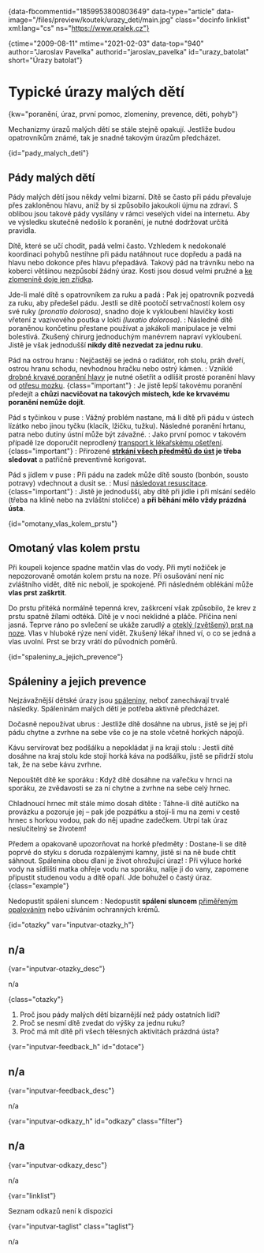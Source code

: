 
{data-fbcommentid="1859953800803649" data-type="article" data-image="/files/preview/koutek/urazy_deti/main.jpg" class="docinfo linklist" xml:lang="cs" ns="https://www.pralek.cz"}

{ctime="2009-08-11" mtime="2021-02-03" data-top="940" author="Jaroslav Pavelka" authorid="jaroslav\_pavelka" id="urazy\_batolat" short="Úrazy batolat"}

# Typické úrazy malých dětí

{kw="poranění, úraz, první pomoc, zlomeniny, prevence, děti, pohyb"}

Mechanizmy úrazů malých dětí se stále stejně opakují. Jestliže budou opatrovníkům známé, tak je snadné takovým úrazům předcházet.

{id="pady\_malych\_deti"}

## Pády malých dětí

Pády malých dětí jsou někdy velmi bizarní. Dítě se často při pádu převaluje přes zakloněnou hlavu, aniž by si způsobilo jakoukoli újmu na zdraví. S oblibou jsou takové pády vysílány v rámci veselých videí na internetu. Aby ve výsledku skutečně nedošlo k poranění, je nutné dodržovat určitá pravidla.

Dítě, které se učí chodit, padá velmi často. Vzhledem k nedokonalé koordinaci pohybů nestihne při pádu natáhnout ruce dopředu a padá na hlavu nebo dokonce přes hlavu přepadává. Takový pád na trávníku nebo na koberci většinou nezpůsobí žádný úraz. Kosti jsou dosud velmi pružné a [ke zlomenině doje jen zřídka][1].

Jde-li malé dítě s opatrovníkem za ruku a padá
:   Pak jej opatrovník pozvedá za ruku, aby předešel pádu. Jestli se dítě pootočí setrvačností kolem osy své ruky _(pronatio dolorosa)_, snadno doje k vykloubení hlavičky kosti vřetení z vazivového poutka v lokti _(luxatio dolorosa)_.
:   Následně dítě poraněnou končetinu přestane používat a jakákoli manipulace je velmi bolestivá. Zkušený chirurg jednoduchým manévrem napraví vykloubení. Jistě je však jednodušší **nikdy dítě nezvedat za jednu ruku**.

Pád na ostrou hranu
:   Nejčastěji se jedná o radiátor, roh stolu, práh dveří, ostrou hranu schodu, nevhodnou hračku nebo ostrý kámen.
:   Vzniklé [drobné krvavé poranění hlavy][2] je nutné ošetřit a odlišit prosté poranění hlavy od [otřesu mozku][3]. {class="important"}
:   Je jistě lepší takovému poranění předejít a **chůzi nacvičovat na takových místech, kde ke krvavému poranění nemůže dojít**.

Pád s tyčinkou v puse
:   Vážný problém nastane, má li dítě při pádu v ústech lízátko nebo jinou tyčku (klacík, lžičku, tužku). Následné poranění hrtanu, patra nebo dutiny ústní může být závažné.
:   Jako první pomoc v takovém případě lze doporučit neprodlený [transport k lékařskému ošetření][4]. {class="important"}
:   Přirozené **[strkání všech předmětů do úst][5] je třeba sledovat** a patřičně preventivně korigovat. 

Pád s jídlem v puse
:   Při pádu na zadek může dítě sousto (bonbón, sousto potravy) vdechnout a dusit se.
:   Musí [následovat resuscitace][6]. {class="important"}
:   Jistě je jednodušší, aby dítě při jídle i při mlsání sedělo (třeba na klíně nebo na zvláštní stoličce) a **při běhání mělo vždy prázdná ústa**.

{id="omotany\_vlas\_kolem_prstu"}

## Omotaný vlas kolem prstu

Při koupeli kojence spadne matčin vlas do vody. Při mytí nožiček je nepozorovaně omotán kolem prstu na noze. Při osušování není nic zvláštního vidět, dítě nic nebolí, je spokojené. Při následném oblékání může **vlas prst zaškrtit**.

Do prstu přitéká normálně tepenná krev, zaškrcení však způsobilo, že krev z prstu spatně žílami odtéká. Dítě je v noci neklidné a pláče. Příčina není jasná. Teprve ráno po svlečení se ukáže zarudlý a [oteklý (zvětšený) prst na noze][7]. Vlas v hluboké rýze není vidět. Zkušený lékař ihned ví, o co se jedná a vlas uvolní. Prst se brzy vrátí do původních poměrů.

{id="spaleniny\_a\_jejich_prevence"}

## Spáleniny a jejich prevence

Nejzávažnější dětské úrazy jsou [spáleniny][8], neboť zanechávají trvalé následky. Spáleninám malých dětí je potřeba aktivně předcházet.

Dočasně nepoužívat ubrus
:   Jestliže dítě dosáhne na ubrus, jistě se jej při pádu chytne a zvrhne na sebe vše co je na stole včetně horkých nápojů.

Kávu servírovat bez podšálku a nepokládat ji na kraji stolu
:   Jestli dítě dosáhne na kraj stolu kde stojí horká káva na podšálku, jistě se přidrží stolu tak, že na sebe kávu zvrhne.

Nepouštět dítě ke sporáku
:   Když dítě dosáhne na vařečku v hrnci na sporáku, ze zvědavosti se za ní chytne a zvrhne na sebe celý hrnec.

Chladnoucí hrnec mít stále mimo dosah dítěte
:   Táhne-li dítě autíčko na provázku a pozoruje jej – pak jde pozpátku a stojí-li mu na zemi v cestě hrnec s horkou vodou, pak do něj upadne zadečkem. Utrpí tak úraz neslučitelný se životem!

Předem a opakovaně upozorňovat na horké předměty
:   Dostane-li se dítě poprvé do styku s doruda rozpálenými kamny, jistě si na ně bude chtít sáhnout. Spálenina obou dlaní je život ohrožující úraz!
:   Při výluce horké vody na sídlišti matka ohřeje vodu na sporáku, nalije ji do vany, zapomene připustit studenou vodu a dítě opaří. Jde bohužel o častý úraz. {class="example"}

Nedopustit spálení sluncem
:   Nedopustit **spálení sluncem** [přiměřeným opalováním][9] nebo užíváním ochranných krémů.

{id="otazky" var="inputvar-otazky_h"}

## n/a

{var="inputvar-otazky_desc"}

n/a

{class="otazky"}

  1. Proč jsou pády malých dětí bizarnější než pády ostatních lidí?
  2. Proč se nesmí dítě zvedat do výšky za jednu ruku?
  3. Proč má mít dítě při všech tělesných aktivitách prázdná ústa?

{var="inputvar-feedback_h" id="dotace"}

## n/a

{var="inputvar-feedback_desc"}

n/a

{var="inputvar-odkazy_h" id="odkazy" class="filter"}

## n/a

{var="inputvar-odkazy_desc"}

n/a

{var="linklist"}

Seznam odkazů není k dispozici

{var="inputvar-taglist" class="taglist"}

n/a

 [1]: detske_zlomeniny
 [2]: poraneni
 [3]: otres_mozku
 [4]: nalehavost_vysetreni
 [5]: imunita
 [6]: resuscitace
 [7]: zarustajici_nehty
 [8]: ochlazeni_spaleniny
 [9]: opalovani

